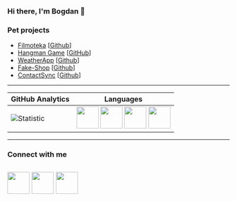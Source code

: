 
### Hi there, I'm Bogdan 👋

### Pet projects 
- [Filmoteka](https://bodia123.github.io/Filmoteka-react/) [[Github](https://github.com/Bodia123/Filmoteka-react)]
- [Hangman Game](https://bodia123.github.io/Hangman/) [[GitHub](https://github.com/Bodia123/Hangman)]
- [WeatherApp](https://bodia123.github.io/Weather/)  [[Github](https://github.com/Bodia123/Weather)]
- [Fake-Shop](https://bodia123.github.io/FakeShop/) [[Github](https://github.com/Bodia123/FakeShop)]
- [ContactSync](https://bodia123.github.io/goit-react-hw-07-phonebook/) [[Github](https://github.com/Bodia123/goit-react-hw-07-phonebook)]
---

| **GitHub Analytics** | **Languages** |
|---------------|---------------|
| ![Statistic](https://github-readme-stats.vercel.app/api/top-langs/?username=bodia123&layout=compact&theme=github_dark&border_color=1d1d1f&card_width=400) |<img src="https://user-images.githubusercontent.com/96209694/197349404-84265127-4f0e-4c09-870c-b8fa2aa1fdde.png" style="width:50px; height:50px"> <img src="https://user-images.githubusercontent.com/96209694/197349416-a35cbd14-1553-49d3-b4e1-43c50f50bb7e.png" style="width:50px; height:50px"> <img src="https://user-images.githubusercontent.com/96209694/197349421-fe45089b-2d88-4c5a-bc91-84cec9f67fd0.png" style="width:50px; height:50px"> <img src="https://user-images.githubusercontent.com/96209694/197349430-7ebc6bc6-feec-4442-bc84-d78dd70f4595.png" style="width:50px; height:50px"> |

---




### Connect with me

[<img src="https://user-images.githubusercontent.com/96209694/197349837-9a197b23-2a08-4c01-92b9-22c9cfca6faa.png" style="width:50px; height:50px" >](https://github.com/bodia123)
[<img src="https://user-images.githubusercontent.com/96209694/197349355-31009bb6-8171-4533-adf5-2d1f60d00230.png" style="width:50px; height:50px" >](https://www.linkedin.com/in/zinovkin/)
[<img src="https://user-images.githubusercontent.com/96209694/197350945-d92dab8d-5075-4a38-9065-25325ba8cac4.png" style="width:50px; height:50px" >](mailto:bogdan.zinovkin.work@gmail.com@gmail.com)
---
